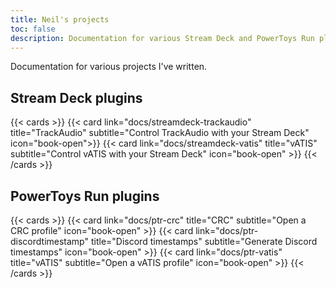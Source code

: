 ```yaml
---
title: Neil's projects
toc: false
description: Documentation for various Stream Deck and PowerToys Run plugins
---
```


Documentation for various projects I've written.

## Stream Deck plugins

{{< cards >}}
{{< card link="docs/streamdeck-trackaudio" title="TrackAudio" subtitle="Control TrackAudio with your Stream Deck" icon="book-open">}}
{{< card link="docs/streamdeck-vatis" title="vATIS" subtitle="Control vATIS with your Stream Deck" icon="book-open" >}}
{{< /cards >}}

## PowerToys Run plugins

{{< cards >}}
{{< card link="docs/ptr-crc" title="CRC" subtitle="Open a CRC profile" icon="book-open" >}}
{{< card link="docs/ptr-discordtimestamp" title="Discord timestamps" subtitle="Generate Discord timestamps" icon="book-open" >}}
{{< card link="docs/ptr-vatis" title="vATIS" subtitle="Open a vATIS profile" icon="book-open" >}}
{{< /cards >}}
